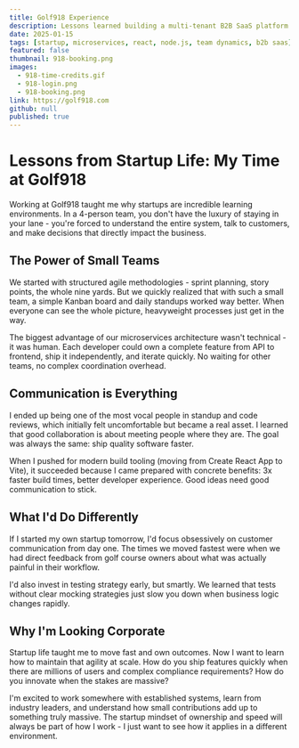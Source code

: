 ```yaml
---
title: Golf918 Experience
description: Lessons learned building a multi-tenant B2B SaaS platform in a 4-person startup team
date: 2025-01-15
tags: [startup, microservices, react, node.js, team dynamics, b2b saas]
featured: false
thumbnail: 918-booking.png
images:
  - 918-time-credits.gif
  - 918-login.png
  - 918-booking.png
link: https://golf918.com
github: null
published: true
---
```


# Lessons from Startup Life: My Time at Golf918

Working at Golf918 taught me why startups are incredible learning environments. In a 4-person team, you don't have the luxury of staying in your lane - you're forced to understand the entire system, talk to customers, and make decisions that directly impact the business.

## The Power of Small Teams

We started with structured agile methodologies - sprint planning, story points, the whole nine yards. But we quickly realized that with such a small team, a simple Kanban board and daily standups worked way better. When everyone can see the whole picture, heavyweight processes just get in the way.

The biggest advantage of our microservices architecture wasn't technical - it was human. Each developer could own a complete feature from API to frontend, ship it independently, and iterate quickly. No waiting for other teams, no complex coordination overhead.

## Communication is Everything

I ended up being one of the most vocal people in standup and code reviews, which initially felt uncomfortable but became a real asset. I learned that good collaboration is about meeting people where they are. The goal was always the same: ship quality software faster.

When I pushed for modern build tooling (moving from Create React App to Vite), it succeeded because I came prepared with concrete benefits: 3x faster build times, better developer experience. Good ideas need good communication to stick.

## What I'd Do Differently

If I started my own startup tomorrow, I'd focus obsessively on customer communication from day one. The times we moved fastest were when we had direct feedback from golf course owners about what was actually painful in their workflow.

I'd also invest in testing strategy early, but smartly. We learned that tests without clear mocking strategies just slow you down when business logic changes rapidly.

## Why I'm Looking Corporate

Startup life taught me to move fast and own outcomes. Now I want to learn how to maintain that agility at scale. How do you ship features quickly when there are millions of users and complex compliance requirements? How do you innovate when the stakes are massive?

I'm excited to work somewhere with established systems, learn from industry leaders, and understand how small contributions add up to something truly massive. The startup mindset of ownership and speed will always be part of how I work - I just want to see how it applies in a different environment.
